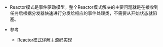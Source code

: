 * Reactor模式是事件驱动模型。整个Reactor模式解决的主要问题就是在接收到任务后根据分发器快速进行分发给相应的事件处理类，不需要从开始状态就阻塞。

* 参考
    * [Reactor模式详解＋源码实现](https://www.jianshu.com/p/188ef8462100)